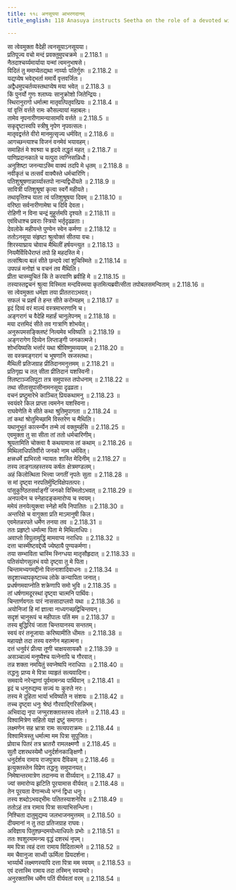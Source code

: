 ```yaml
---
title: ११८ अनसूयया आभरणदानम्
title_english: 118 Anasuya instructs Seetha on the role of a devoted wife

---
```

<div class="audioEmbed"  caption="श्रीराम-हरिसीताराममूर्ति-घनपाठिभ्यां वचनम्" src="https://archive.org/download/Ramayana-recitation-Sriram-harisItArAmamUrti-Ghanapaati-v2/Kanda_2/Kanda_2_AYK-118-Anasuyayaa_AAbharana_Daanam.mp3"></div>

सा त्वेवमुक्ता वैदेही त्वनसूयाऽनसूयया।  
प्रतिपूज्य वचो मन्दं प्रवक्तुमुपचक्रमे ॥ 2.118.1 ॥   
नैतदाश्चर्य्यमार्याया यन्मां त्वमनुभाषसे।  
विदितं तु ममाप्येतद्यथा नार्य्याः पतिर्गुरुः ॥ 2.118.2 ॥   
यद्यप्येष भवेद्भर्ता ममार्ये वृत्तवर्जितः।  
अद्वैधमुपचर्तव्यस्तथाप्येष मया भवेत् ॥ 2.118.3 ॥   
किं पुनर्यो गुणः श्लाघ्यः सानुक्रोशो जितेन्द्रियः।  
स्थिरानुरागो धर्मात्मा मातृवत्पितृवत्प्रियः ॥ 2.118.4 ॥   
यां वृत्तिं वर्त्तते रामः कौसल्यायां महाबलः।  
तामेव नृपनारीणामन्यासामपि वर्त्तते ॥ 2.118.5 ॥   
सकृद्दृष्टास्वपि स्त्रीषु नृपेण नृपवत्सलः।  
मातृवद्वर्त्तते वीरो मानमुत्सृज्य धर्मवित् ॥ 2.118.6 ॥   
आगच्छन्त्याश्च विजनं वनमेवं भयावहम्।  
समाहितं मे श्वश्र्वा च हृदये तद्धृतं महत् ॥ 2.118.7 ॥   
पाणिप्रदानकाले च यत्पुरा त्वग्निसन्निधौ।  
अनुशिष्टा जनन्याऽस्मि वाक्यं तदपि मे धृतम् ॥ 2.118.8 ॥   
नवीकृतं च तत्सर्वं वाक्यैस्ते धर्मचारिणि।  
पतिशुश्रूषणान्नार्य्यास्तपो नान्यद्विधीयते ॥ 2.118.9 ॥   
सावित्री पतिशुश्रूषां कृत्वा स्वर्गे महीयते।  
तथावृत्तिश्च याता त्वं पतिशुश्रूषया दिवम् ॥ 2.118.10 ॥   
वरिष्ठा सर्वनारीणामेषा च दिवि देवता।  
रोहिणी न विना चन्द्रं मुहूर्त्तमपि दृश्यते ॥ 2.118.11 ॥   
एवंविधाश्च प्रवराः स्त्रियो भर्तृदृढव्रताः।  
देवलोके महीयन्ते पुण्येन स्वेन कर्मणा ॥ 2.118.12 ॥   
ततोऽनसूया संहृष्टा श्रुत्वोक्तं सीतया वचः।  
शिरस्याघ्राय चोवाच मैथिलीं हर्षयन्त्युत ॥ 2.118.13 ॥   
नियमैर्विविधैराप्तं तपो हि महदस्ति मे।  
तत्संश्रित्य बलं सीते छन्दये त्वां शुचिस्मिते ॥ 2.118.14 ॥   
उपपन्नं मनोज्ञं च वचनं तव मैथिलि।  
प्रीता चास्म्युचितं किं ते करवाणि ब्रवीहि मे ॥ 2.118.15 ॥   
तस्यास्तद्वचनं श्रुत्वा विस्मिता मन्दविस्मया कृतमित्यब्रवीत्सीता तपोबलसमन्विताम् ॥ 2.118.16 ॥   
सा त्वेवमुक्ता धर्मज्ञा तया प्रीततराऽभवत्।  
सफलं च प्रहर्षं ते हन्त सीते करोम्यहम् ॥ 2.118.17 ॥   
इदं दिव्यं वरं माल्यं वस्त्रमाभरणानि च।  
अङ्गरागं च वैदेहि महार्हं चानुलेपनम् ॥ 2.118.18 ॥   
मया दत्तमिदं सीते तव गात्राणि शोभयेत्।  
अनुरूपमसङ्क्लिष्टं नित्यमेव भविष्यति ॥ 2.118.19 ॥   
अङ्गरागेण दिव्येन लिप्ताङ्गी जनकात्मजे।  
शोभयिष्यसि भर्त्तारं यथा श्रीविष्णुमव्ययम् ॥ 2.118.20 ॥   
सा वस्त्रमङ्गरागं च भूषणानि स्रजस्तथा।  
मैथिली प्रतिजग्राह प्रीतिदानमनुत्तमम् ॥ 2.118.21 ॥   
प्रतिगृह्य च तत् सीता प्रीतिदानं यशस्विनी।  
श्लिष्टाञ्जलिपुटा तत्र समुपास्त तपोधनाम् ॥ 2.118.22 ॥   
तथा सीतासुपासीनामनसूया दृढव्रता।  
वचनं प्रष्टुमारेभे काञ्चित् प्रियकथामनु ॥ 2.118.23 ॥   
स्वयंवरे किल प्राप्ता त्वमनेन यशस्विना।  
राघवेणेति मे सीते कथा श्रुतिमुपागता ॥ 2.118.24 ॥   
तां कथां श्रोतुमिच्छामि विस्तरेण च मैथिलि।  
यथानुभूतं कार्त्स्न्येन तन्मे त्वं वक्तुमर्हसि ॥ 2.118.25 ॥   
एवमुक्ता तु सा सीता तां ततो धर्मचारिणीम्।  
श्रूयतामिति चोक्त्वा वै कथयामास तां कथाम् ॥ 2.118.26 ॥   
मिथिलाधिपतिर्वीरो जनको नाम धर्मवित्।  
क्षत्त्रधर्मे ह्यभिरतो न्यायतः शास्ति मेदिनीम् ॥ 2.118.27 ॥   
तस्य लाङ्गलहस्तस्य कर्षतः क्षेत्रमण्डलम्।  
अहं किलोत्थिता भित्त्वा जगतीं नृपतेः सुता ॥ 2.118.28 ॥   
स मां दृष्ट्वा नरपतिर्मुष्टिविक्षेपतत्परः।  
पांसुकुण्ठितसर्वाङ्गीं जनको विस्मितोऽभवत् ॥ 2.118.29 ॥   
अनपत्येन च स्नेहादङ्कमारोप्य च स्वयम्।  
ममेयं तनयेत्युक्त्वा स्नेहो मयि निपातितः ॥ 2.118.30 ॥   
अन्तरिक्षे च वागुक्ता प्रति माऽमानुषी किल।  
एवमेतन्नरपते धर्मेण तनया तव ॥ 2.118.31 ॥   
ततः प्रहृष्टो धर्मात्मा पिता मे मिथिलाधिपः।  
अवाप्तो विपुलामृद्धिं मामवाप्य नराधिपः ॥ 2.118.32 ॥   
दत्ता चास्मीष्टवद्देव्यै ज्येष्ठायै पुण्यकर्मणा।  
तया सम्भाविता चास्मि स्निग्धया मातृसौहृदात् ॥ 2.118.33 ॥   
पतिसंयोगसुलभं वयो दृष्ट्वा तु मे पिता।  
चिन्तामभ्यगमद्दीनो वित्तनाशादिवाधनः ॥ 2.118.34 ॥   
सदृशाच्चापकृष्टाच्च लोके कन्यापिता जनात्।  
प्रधर्षणमवाप्नोति शक्रेणापि समो भुवि ॥ 2.118.35 ॥   
तां धर्षणामदूरस्थां दृष्ट्वा चात्मनि पार्थिवः।  
चिन्तार्णवगतः पारं नाससादाप्लवो यथा ॥ 2.118.36 ॥   
अयोनिजां हि मां ज्ञात्वा नाध्यगच्छद्विचिन्तयन्।  
सदृशं चानुरूपं च महीपालः पतिं मम ॥ 2.118.37 ॥   
तस्य बुद्धिरियं जाता चिन्तयानस्य सन्ततम्।  
स्वयं वरं तनूजायाः करिष्यामीति धीमतः ॥ 2.118.38 ॥   
महायज्ञे तदा तस्य वरुणेन महात्मना।  
दत्तं धनुर्वरं प्रीत्या तूणी चाक्षयसायकौ ॥ 2.118.39 ॥   
असञ्चाल्यं मनुष्यैश्च यत्नेनापि च गौरवात्।  
तन्न शक्ता नमयितुं स्वप्नेष्वपि नराधिपाः ॥ 2.118.40 ॥   
तद्धनुः प्राप्य मे पित्रा व्याहृतं सत्यवादिना।  
समवाये नरेन्द्राणां पूर्वमामन्त्र्य पार्थिवान् ॥ 2.118.41 ॥   
इदं च धनुरुद्यम्य सज्यं यः कुरुते नरः।  
तस्य मे दुहिता भार्या भविष्यति न संशयः ॥ 2.118.42 ॥   
तच्च दृष्ट्वा धनुः श्रेष्ठं गौरवाद्गिरिसन्निभम्।  
अभिवाद्य नृपा जग्मुरशक्तास्तस्य तोलने ॥ 2.118.43 ॥   
विश्वामित्रेण सहितो यज्ञं द्रष्टुं समागतः।  
लक्ष्मणेन सह भ्रात्रा रामः सत्यपराक्रमः ॥ 2.118.44 ॥   
विश्वामित्रस्तु धर्मात्मा मम पित्रा सुपूजितः।  
प्रोवाच पितरं तत्र भ्रातरौ रामलक्ष्मणौ ॥ 2.118.45 ॥   
सुतौ दशरथस्येमौ धनुर्दर्शनकाङ्क्षिणौ।  
धनुर्दर्शय रामाय राजपुत्राय दैविकम् ॥ 2.118.46 ॥   
इत्युक्तस्तेन विप्रेण तद्धनुः समुपानयत्।  
निमेषान्तरमात्रेण तदानम्य स वीर्य्यवान् ॥ 2.118.47 ॥   
ज्यां समारोप्य झटिति पूरयामास वीर्यवत् ॥ 2.118.48 ॥   
तेन पूरयता वेगान्मध्ये भग्नं द्विधा धनुः।  
तस्य शब्दोऽभवद्भीमः पतितस्याशनेरिव ॥ 2.118.49 ॥   
ततोऽहं तत्र रामाय पित्रा सत्याभिसन्धिना।  
निश्चिता दातुमुद्यम्य जलभाजनमुत्तमम् ॥ 2.118.50 ॥   
दीयमानां न तु तदा प्रतिजग्राह राघवः।  
अविज्ञाय पितुश्छन्दमयोध्याधिपतेः प्रभोः ॥ 2.118.51 ॥   
ततः श्वशुरमामन्त्र्य वृद्धं दशरथं नृपम्।  
मम पित्रा त्वहं दत्ता रामाय विदितात्मने ॥ 2.118.52 ॥   
मम चैवानुजा साध्वी ऊर्मिला प्रियदर्शना।  
भार्य्यार्थे लक्ष्मणस्यापि दत्ता पित्रा मम स्वयम् ॥ 2.118.53 ॥   
एवं दत्तास्मि रामाय तदा तस्मिन् स्वयम्वरे।  
अनुरक्तास्मि धर्मेण पतिं वीर्यवतां वरम् ॥ 2.118.54 ॥   